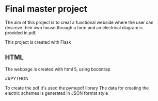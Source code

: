 # Final master project

The aim of this project is to creat a functional webside where the user can descrive their own house through a form and an electrical diagram is provided in pdf.

This project is created with Flask

## HTML

The webpage is created with html 5, using bootstrap

##PYTHON

To create the pdf it's used the pymupdf library
The data for creating the electric schemes is generated in JSON format style
